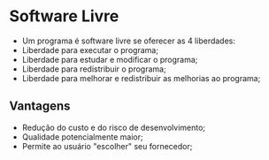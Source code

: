 # Software Livre
  - Um programa é software livre se oferecer as 4 liberdades:
  - Liberdade para executar o programa;
  - Liberdade para estudar e modificar o programa;
  - Liberdade para redistribuir o programa;
  - Liberdade para melhorar e redistribuir as melhorias ao programa;


## Vantagens
- Redução do custo e do risco de desenvolvimento;
- Qualidade potencialmente maior;
- Permite ao usuário "escolher" seu fornecedor;
